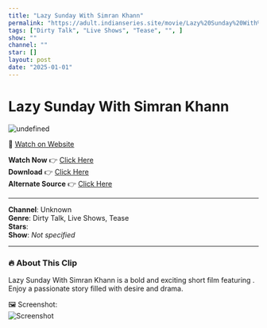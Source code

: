 ```yaml
---
title: "Lazy Sunday With Simran Khann"
permalink: "https://adult.indianseries.site/movie/Lazy%20Sunday%20With%20Simran%20Khann"
tags: ["Dirty Talk", "Live Shows", "Tease", "", ]
show: ""
channel: ""
star: []
layout: post
date: "2025-01-01"
---
```


# Lazy Sunday With Simran Khann

![undefined](https://desisins.com/wp-content/uploads/2024/08/Sunday-Lazy-Simran-Khan-DesiSins.com_.jpg)

🔗 [Watch on Website](https://adult.indianseries.site/movie/Lazy%20Sunday%20With%20Simran%20Khann)

**Watch Now** 👉 [Click Here](https://adult.indianseries.site/movie/Lazy%20Sunday%20With%20Simran%20Khann)  
**Download** 👉 [Click Here](https://adult.indianseries.site/movie/Lazy%20Sunday%20With%20Simran%20Khann)  
**Alternate Source** 👉 [Click Here](https://adult.indianseries.site/movie/Lazy%20Sunday%20With%20Simran%20Khann)

---

**Channel**: Unknown  
**Genre**: Dirty Talk, Live Shows, Tease  
**Stars**:   
**Show**: *Not specified*

---

### 🔥 About This Clip

Lazy Sunday With Simran Khann is a bold and exciting short film featuring . Enjoy a passionate story filled with desire and drama.
 
🖼️ Screenshot:  
![Screenshot](https://desisins.com/wp-content/uploads/2024/08/Sunday-Lazy-Simran-Khan-DesiSins.com_.jpg)
